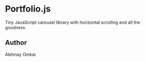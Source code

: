 # Portfolio.js

Tiny JavaScript carousel library with horizontal scrolling and all the goodness.


Author
------
Abhinay Omkar
